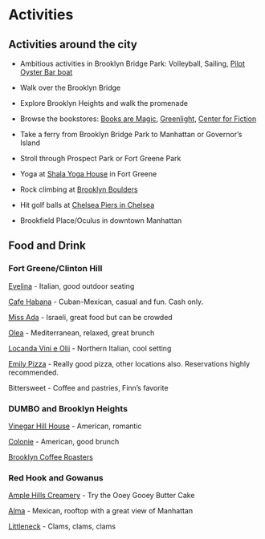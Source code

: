 # Activities

## Activities around the city

* Ambitious activities in Brooklyn Bridge Park: Volleyball, Sailing, [Pilot Oyster Bar boat](https://pilotbrooklyn.com/) 

* Walk over the Brooklyn Bridge

* Explore Brooklyn Heights and walk the promenade

* Browse the bookstores: [Books are Magic](https://www.booksaremagic.net/), [Greenlight](https://www.greenlightbookstore.com/), [Center for Fiction](https://centerforfiction.org)

* Take a ferry from Brooklyn Bridge Park to Manhattan or Governor’s Island

* Stroll through Prospect Park or Fort Greene Park

* Yoga at [Shala Yoga House](https://theshala.com/) in Fort Greene

* Rock climbing at [Brooklyn Boulders](https://brooklynboulders.com/gowanus/)

* Hit golf balls at [Chelsea Piers in Chelsea](https://www.chelseapiers.com/golf/driving-range/overview/)

* Brookfield Place/Oculus in downtown Manhattan


## Food and Drink

### Fort Greene/Clinton Hill

[Evelina](http://www.evelinabk.com/) - Italian, good outdoor seating

[Cafe Habana](https://www.cafehabana.com/) - Cuban-Mexican, casual and fun. Cash only.

[Miss Ada](https://www.missadanyc.com/) - Israeli, great food but can be crowded

[Olea](http://www.oleabrooklyn.com/) - Mediterranean, relaxed, great brunch

[Locanda Vini e Olii](https://www.locandany.com/) - Northern Italian, cool setting

[Emily Pizza](https://www.pizzalovesemily.com/) - Really good pizza, other locations also. Reservations highly recommended.

Bittersweet - Coffee and pastries, Finn’s favorite

### DUMBO and Brooklyn Heights

[Vinegar Hill House](https://www.vinegarhillhouse.com/) - American, romantic 

[Colonie](http://colonienyc.com/) - American, good brunch

[Brooklyn Coffee Roasters](https://www.brooklynroasting.com/25-jay-street)


### Red Hook and Gowanus 

[Ample Hills Creamery](https://www.amplehills.com/) - Try the Ooey Gooey Butter Cake

[Alma](http://www.almarestaurant.com/) - Mexican, rooftop with a great view of Manhattan

[Littleneck](https://littleneckbrooklyn.com/) - Clams, clams, clams


